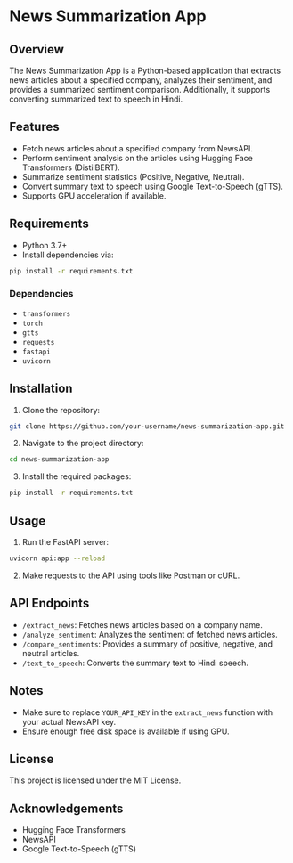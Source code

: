 # News Summarization App

## Overview
The News Summarization App is a Python-based application that extracts news articles about a specified company, analyzes their sentiment, and provides a summarized sentiment comparison. Additionally, it supports converting summarized text to speech in Hindi.

## Features
- Fetch news articles about a specified company from NewsAPI.
- Perform sentiment analysis on the articles using Hugging Face Transformers (DistilBERT).
- Summarize sentiment statistics (Positive, Negative, Neutral).
- Convert summary text to speech using Google Text-to-Speech (gTTS).
- Supports GPU acceleration if available.

## Requirements
- Python 3.7+
- Install dependencies via:
```bash
pip install -r requirements.txt
```

### Dependencies
- `transformers`
- `torch`
- `gtts`
- `requests`
- `fastapi`
- `uvicorn`

## Installation
1. Clone the repository:
```bash
git clone https://github.com/your-username/news-summarization-app.git
```
2. Navigate to the project directory:
```bash
cd news-summarization-app
```
3. Install the required packages:
```bash
pip install -r requirements.txt
```

## Usage
1. Run the FastAPI server:
```bash
uvicorn api:app --reload
```
2. Make requests to the API using tools like Postman or cURL.

## API Endpoints
- `/extract_news`: Fetches news articles based on a company name.
- `/analyze_sentiment`: Analyzes the sentiment of fetched news articles.
- `/compare_sentiments`: Provides a summary of positive, negative, and neutral articles.
- `/text_to_speech`: Converts the summary text to Hindi speech.

## Notes
- Make sure to replace `YOUR_API_KEY` in the `extract_news` function with your actual NewsAPI key.
- Ensure enough free disk space is available if using GPU.

## License
This project is licensed under the MIT License.

## Acknowledgements
- Hugging Face Transformers
- NewsAPI
- Google Text-to-Speech (gTTS)


